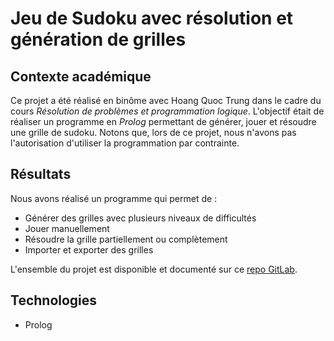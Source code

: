 # Jeu de Sudoku avec résolution et génération de grilles

## Contexte académique

Ce projet a été réalisé en binôme avec Hoang Quoc Trung dans le cadre du cours *Résolution de problèmes et programmation logique*. L'objectif
était de réaliser un programme en *Prolog* permettant de générer, jouer et résoudre une grille de sudoku. Notons que, lors de ce projet, nous n'avons pas
l'autorisation d'utiliser la programmation par contrainte.

## Résultats

Nous avons réalisé un programme qui permet de :
* Générer des grilles avec plusieurs niveaux de difficultés
* Jouer manuellement
* Résoudre la grille partiellement ou complètement
* Importer et exporter des grilles

L'ensemble du projet est disponible et documenté sur ce [repo GitLab](https://gitlab.utc.fr/hoangquo/ia02-sudoku). 

## Technologies
* Prolog
